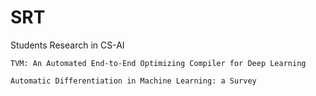 # SRT
Students Research in CS-AI

``TVM: An Automated End-to-End Optimizing Compiler for Deep Learning``

``Automatic Differentiation in Machine Learning: a Survey``

